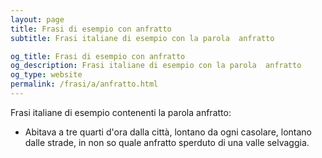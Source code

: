 ```yaml
---
layout: page
title: Frasi di esempio con anfratto 
subtitle: Frasi italiane di esempio con la parola  anfratto

og_title: Frasi di esempio con anfratto 
og_description: Frasi italiane di esempio con la parola  anfratto
og_type: website
permalink: /frasi/a/anfratto.html
---
```


Frasi italiane di esempio contenenti la parola anfratto:


- Abitava a tre quarti d'ora dalla città, lontano da ogni casolare, lontano dalle strade, in non so quale anfratto sperduto di una valle selvaggia.
